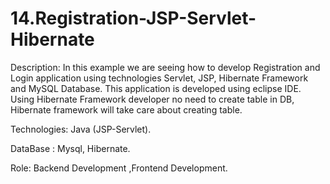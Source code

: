 # 14.Registration-JSP-Servlet-Hibernate

Description: In this example we are seeing how to develop Registration and Login application using technologies Servlet, JSP, Hibernate Framework and MySQL Database. This application is developed using eclipse IDE. Using Hibernate Framework developer no need to create table in DB, Hibernate framework will take care about creating table.

Technologies: Java (JSP-Servlet).

DataBase : Mysql, Hibernate.

Role: Backend Development ,Frontend Development.
